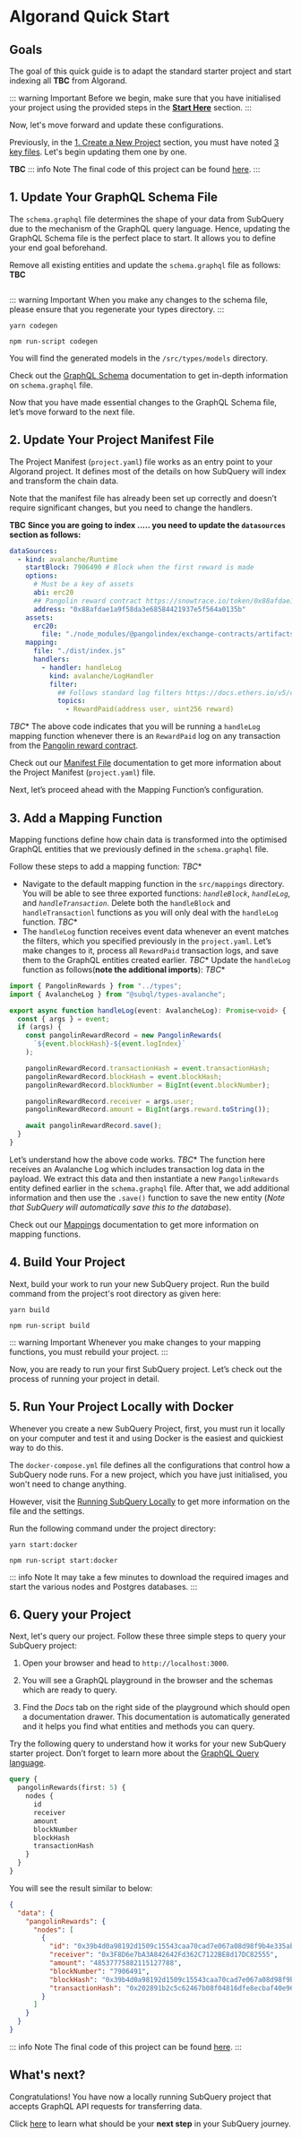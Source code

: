 # Algorand Quick Start

## Goals

The goal of this quick guide is to adapt the standard starter project and start indexing all **TBC** from Algorand.

::: warning Important
Before we begin, make sure that you have initialised your project using the provided steps in the **[Start Here](../quickstart.md)** section.
:::

Now, let's move forward and update these configurations.

Previously, in the [1. Create a New Project](../quickstart.md) section, you must have noted [3 key files](../quickstart.md#_3-make-changes-to-your-project). Let's begin updating them one by one.

**TBC**
::: info Note
The final code of this project can be found [here](). 
:::
## 1. Update Your GraphQL Schema File

The `schema.graphql` file determines the shape of your data from SubQuery due to the mechanism of the GraphQL query language. Hence, updating the GraphQL Schema file is the perfect place to start. It allows you to define your end goal beforehand.

Remove all existing entities and update the `schema.graphql` file as follows:
**TBC**

```graphql

```

::: warning Important
When you make any changes to the schema file, please ensure that you regenerate your types directory.
:::

<CodeGroup>
  <CodeGroupItem title="YARN" active>

```shell
yarn codegen
```

  </CodeGroupItem>

  <CodeGroupItem title="NPM">

```shell
npm run-script codegen
```

  </CodeGroupItem>
</CodeGroup>

You will find the generated models in the `/src/types/models` directory.

Check out the [GraphQL Schema](../../build/graphql.md) documentation to get in-depth information on `schema.graphql` file.

Now that you have made essential changes to the GraphQL Schema file, let’s move forward to the next file.

## 2. Update Your Project Manifest File

The Project Manifest (`project.yaml`) file works as an entry point to your Algorand project. It defines most of the details on how SubQuery will index and transform the chain data.

Note that the manifest file has already been set up correctly and doesn’t require significant changes, but you need to change the handlers.

**TBC**
**Since you are going to index ..... you need to update the `datasources` section as follows:**

```yaml
dataSources:
  - kind: avalanche/Runtime
    startBlock: 7906490 # Block when the first reward is made
    options:
      # Must be a key of assets
      abi: erc20
      ## Pangolin reward contract https://snowtrace.io/token/0x88afdae1a9f58da3e68584421937e5f564a0135b
      address: "0x88afdae1a9f58da3e68584421937e5f564a0135b"
    assets:
      erc20:
        file: "./node_modules/@pangolindex/exchange-contracts/artifacts/contracts/staking-rewards/StakingRewards.sol/StakingRewards.json"
    mapping:
      file: "./dist/index.js"
      handlers:
        - handler: handleLog
          kind: avalanche/LogHandler
          filter:
            ## Follows standard log filters https://docs.ethers.io/v5/concepts/events/
            topics:
              - RewardPaid(address user, uint256 reward)
```


*TBC**
The above code indicates that you will be running a `handleLog` mapping function whenever there is an `RewardPaid` log on any transaction from the [Pangolin reward contract](https://snowtrace.io/txs?a=0x60781C2586D68229fde47564546784ab3fACA982&p=1).

Check out our [Manifest File](../../build/manifest.md) documentation to get more information about the Project Manifest (`project.yaml`) file.

Next, let’s proceed ahead with the Mapping Function’s configuration.

## 3. Add a Mapping Function

Mapping functions define how chain data is transformed into the optimised GraphQL entities that we previously defined in the `schema.graphql` file.

Follow these steps to add a mapping function:
*TBC**
- Navigate to the default mapping function in the `src/mappings` directory. You will be able to see three exported functions: _`handleBlock`_, _`handleLog`_, and _`handleTransaction`_. Delete both the `handleBlock` and `handleTransactionl` functions as you will only deal with the `handleLog` function.
*TBC**
- The `handleLog` function receives event data whenever an event matches the filters, which you specified previously in the `project.yaml`. Let’s make changes to it, process all `RewardPaid` transaction logs, and save them to the GraphQL entities created earlier.
*TBC**
Update the `handleLog` function as follows(**note the additional imports**):
*TBC**
```ts
import { PangolinRewards } from "../types";
import { AvalancheLog } from "@subql/types-avalanche";

export async function handleLog(event: AvalancheLog): Promise<void> {
  const { args } = event;
  if (args) {
    const pangolinRewardRecord = new PangolinRewards(
      `${event.blockHash}-${event.logIndex}`
    );

    pangolinRewardRecord.transactionHash = event.transactionHash;
    pangolinRewardRecord.blockHash = event.blockHash;
    pangolinRewardRecord.blockNumber = BigInt(event.blockNumber);

    pangolinRewardRecord.receiver = args.user;
    pangolinRewardRecord.amount = BigInt(args.reward.toString());

    await pangolinRewardRecord.save();
  }
}
```

Let’s understand how the above code works.
*TBC**
The function here receives an Avalanche Log which includes transaction log data in the payload. We extract this data and then instantiate a new `PangolinRewards` entity defined earlier in the `schema.graphql` file. After that, we add additional information and then use the `.save()` function to save the new entity (_Note that SubQuery will automatically save this to the database_).

Check out our [Mappings](../../build/mapping.md) documentation to get more information on mapping functions.

## 4. Build Your Project

Next, build your work to run your new SubQuery project. Run the build command from the project's root directory as given here:

<CodeGroup>
  <CodeGroupItem title="YARN" active>

```shell
yarn build
```

  </CodeGroupItem>
  <CodeGroupItem title="NPM">

```shell
npm run-script build
```

  </CodeGroupItem>
</CodeGroup>

::: warning Important
Whenever you make changes to your mapping functions, you must rebuild your project.
:::

Now, you are ready to run your first SubQuery project. Let’s check out the process of running your project in detail.

## 5. Run Your Project Locally with Docker

Whenever you create a new SubQuery Project, first, you must run it locally on your computer and test it and using Docker is the easiest and quickiest way to do this.

The `docker-compose.yml` file defines all the configurations that control how a SubQuery node runs. For a new project, which you have just initialised, you won't need to change anything.

However, visit the [Running SubQuery Locally](../../run_publish/run.md) to get more information on the file and the settings.

Run the following command under the project directory:

<CodeGroup>
  <CodeGroupItem title="YARN" active>

```shell
yarn start:docker
```

  </CodeGroupItem>
  <CodeGroupItem title="NPM">

```shell
npm run-script start:docker
```

  </CodeGroupItem>
</CodeGroup>

::: info Note
It may take a few minutes to download the required images and start the various nodes and Postgres databases.
::: 

## 6. Query your Project

Next, let's query our project. Follow these three simple steps to query your SubQuery project:

1. Open your browser and head to `http://localhost:3000`.

2. You will see a GraphQL playground in the browser and the schemas which are ready to query.

3. Find the _Docs_ tab on the right side of the playground which should open a documentation drawer. This documentation is automatically generated and it helps you find what entities and methods you can query.

Try the following query to understand how it works for your new SubQuery starter project. Don’t forget to learn more about the [GraphQL Query language](../../run_publish/graphql.md).

```graphql
query {
  pangolinRewards(first: 5) {
    nodes {
      id
      receiver
      amount
      blockNumber
      blockHash
      transactionHash
    }
  }
}
```

You will see the result similar to below:

```json
{
  "data": {
    "pangolinRewards": {
      "nodes": [
        {
          "id": "0x39b4d0a98192d1509c15543caa70cad7e067a08d98f9b4e335ab92c87585cf54-60",
          "receiver": "0x3F8D6e7bA3A842642Fd362C7122BE8d17DC82555",
          "amount": "48537775882115127788",
          "blockNumber": "7906491",
          "blockHash": "0x39b4d0a98192d1509c15543caa70cad7e067a08d98f9b4e335ab92c87585cf54",
          "transactionHash": "0x202891b2c5c62467b08f04816dfe8ecbaf40e967e1926127318ebcb85c76a46d"
        }
      ]
    }
  }
}
```

::: info Note
The final code of this project can be found [here](https://github.com/jamesbayly/pangolin-rewards-tutorial).
:::

## What's next?

Congratulations! You have now a locally running SubQuery project that accepts GraphQL API requests for transferring data.

Click [here](../../quickstart/whats-next.md) to learn what should be your **next step** in your SubQuery journey.
